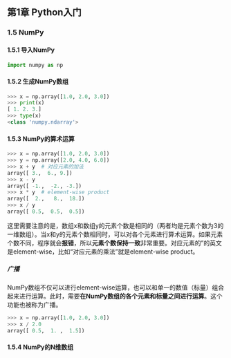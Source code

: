 ## 第1章 Python入门

### 1.5 NumPy

#### 1.5.1 导入NumPy

~~~python
import numpy as np
~~~

#### 1.5.2 生成NumPy数组

~~~python
>>> x = np.array([1.0, 2.0, 3.0])
>>> print(x)
[ 1. 2. 3.]
>>> type(x)
<class 'numpy.ndarray'>
~~~

#### 1.5.3 NumPy的算术运算

~~~python
>>> x = np.array([1.0, 2.0, 3.0])
>>> y = np.array([2.0, 4.0, 6.0])
>>> x + y  # 对应元素的加法
array([ 3.,  6., 9.])
>>> x - y
array([ -1.,  -2., -3.])
>>> x * y  # element-wise product
array([  2.,   8.,  18.])
>>> x / y
array([ 0.5,  0.5,  0.5])
~~~

​		这里需要注意的是，数组x和数组y的元素个数是相同的（两者均是元素个数为3的一维数组）。当x和y的元素个数相同时，可以对各个元素进行算术运算。如果元素个数不同，程序就会**报错**，所以**元素个数保持一致**非常重要。对应元素的”的英文是element-wise，比如“对应元素的乘法”就是element-wise product。

##### 广播

​		NumPy数组不仅可以进行element-wise运算，也可以和单一的数值（标量）组合起来进行运算。此时，需要**在NumPy数组的各个元素和标量之间进行运算**。这个功能也被称为广播。

~~~python
>>> x = np.array([1.0, 2.0, 3.0])
>>> x / 2.0
array([ 0.5,  1. ,  1.5])
~~~

#### 1.5.4 NumPy的N维数组

